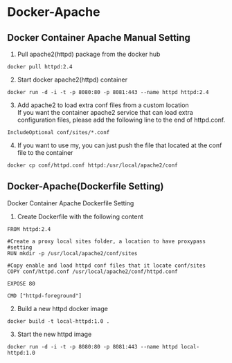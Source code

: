 # Docker-Apache

## Docker Container Apache Manual Setting
1. Pull apache2(httpd) package from the docker hub
```
docker pull httpd:2.4
```
2. Start docker apache2(httpd) container
```
docker run -d -i -t -p 8080:80 -p 8081:443 --name httpd httpd:2.4
```
3. Add apache2 to load extra conf files from a custom location  
If you want the container apache2 service that can load extra configuration files, please add the following line to the end of httpd.conf.  
```
IncludeOptional conf/sites/*.conf
```
4. If you want to use my, you can just push the file that located at the conf file to the container
```
docker cp conf/httpd.conf httpd:/usr/local/apache2/conf
```
## Docker-Apache(Dockerfile Setting)
Docker Container Apache Dockerfile Setting

1. Create Dockerfile with the following content
```
FROM httpd:2.4

#Create a proxy local sites folder, a location to have proxypass #setting
RUN mkdir -p /usr/local/apache2/conf/sites

#Copy enable and load httpd conf files that it locate conf/sites
COPY conf/httpd.conf /usr/local/apache2/conf/httpd.conf

EXPOSE 80

CMD ["httpd-foreground"]
```

2. Build a new httpd docker image
```
docker build -t local-httpd:1.0 .
```
3. Start the new httpd image
```
docker run -d -i -t -p 8080:80 -p 8081:443 --name httpd local-httpd:1.0
```

